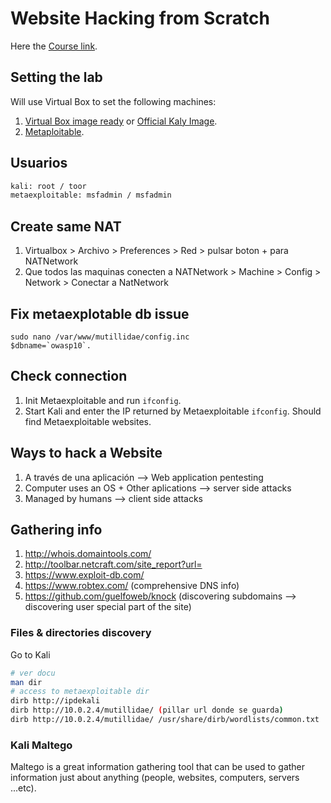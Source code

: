 # Website Hacking from Scratch

Here the [Course link](https://stackskills.com/courses/learn-website-hacking-from-scratch).

## Setting the lab

Will use Virtual Box to set the following machines: 

1. [Virtual Box image ready](https://www.offensive-security.com/kali-linux-vmware-virtualbox-image-download/) or [Official Kaly Image](https://www.kali.org/downloads/).
2. [Metaploitable](https://information.rapid7.com/download-metasploitable-2017.html).

## Usuarios
```bash
kali: root / toor
metaexploitable: msfadmin / msfadmin
```

## Create same NAT
1. Virtualbox > Archivo > Preferences > Red > pulsar boton + para NATNetwork
2. Que todos las maquinas conecten a NATNetwork > Machine > Config > Network > Conectar a NatNetwork

## Fix metaexplotable db issue
```
sudo nano /var/www/mutillidae/config.inc
$dbname=`owasp10`.
```

## Check connection

1. Init Metaexploitable and run `ifconfig`.
2. Start Kali and enter the IP returned by Metaexploitable `ifconfig`. Should find Metaexploitable websites.


## Ways to hack a Website

1. A través de una aplicación --> Web application pentesting
2. Computer uses an OS + Other aplications --> server side attacks
3. Managed by humans --> client side attacks

## Gathering info

1. http://whois.domaintools.com/
2. http://toolbar.netcraft.com/site_report?url=
3. https://www.exploit-db.com/
4. https://www.robtex.com/ (comprehensive DNS info)
5. https://github.com/guelfoweb/knock (discovering subdomains --> discovering user special part of the site)

### Files & directories discovery
Go to Kali
```bash
# ver docu
man dir
# access to metaexploitable dir
dirb http://ipdekali
dirb http://10.0.2.4/mutillidae/ (pillar url donde se guarda)
dirb http://10.0.2.4/mutillidae/ /usr/share/dirb/wordlists/common.txt
```

### Kali Maltego
Maltego is a great information gathering tool that can be used to gather information just about anything (people, websites, computers, servers ...etc). 
